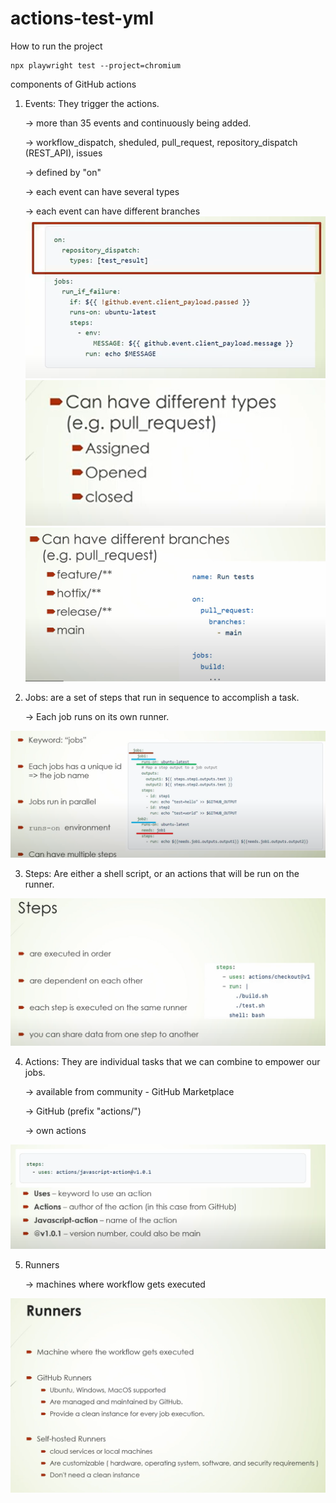 # actions-test-yml

How to run the project

    npx playwright test --project=chromium

components of GitHub actions
1. Events: They trigger the actions.

    -> more than 35 events and continuously being added.
    
    -> workflow_dispatch, sheduled, pull_request, repository_dispatch (REST_API), issues 

    -> defined by "on"

    -> each event can have several types

   -> each event can have different branches
![img_1.png](images/img_1.png)
![img.png](images/img.png)
![img.png](images/img3.png)


2. Jobs: are a set of steps that run in sequence to accomplish a task.
   
    -> Each job runs on its own runner.


![img.png](images/img4.png)

3. Steps: Are either a shell script, or an actions that will be run on the runner.

![img.png](images/img5.png)

4. Actions: They are individual tasks that we can combine to empower our jobs.
    
    -> available from community - GitHub Marketplace

    -> GitHub (prefix "actions/")

    -> own actions 

![img.png](images/img6.png)

5. Runners 

    -> machines where workflow gets executed

![img.png](images/img7.png)